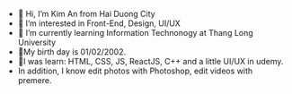 - 👋 Hi, I’m Kim An from Hai Duong City
- 👀 I’m interested in Front-End, Design, UI/UX
- 🌱 I’m currently learning Information Technonogy at Thang Long University
- 🎂My birth day is 01/02/2002.
- 🏫I was learn: HTML, CSS, JS, ReactJS, C++ and a little UI/UX in udemy.
- In addition, I know edit photos with Photoshop, edit videos with premere.

<!---
vukiman1/vukiman1 is a ✨ special ✨ repository because its `README.md` (this file) appears on your GitHub profile.
You can click the Preview link to take a look at your changes.
--->
